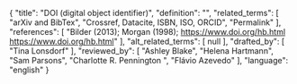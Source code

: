 {
    "title": "DOI (digital object identifier)",
    "definition": "",
    "related_terms": [
        "arXiv and BibTex",
        "Crossref, Datacite, ISBN, ISO, ORCID",
        "Permalink"
    ],
    "references": [
        "Bilder (2013); Morgan (1998);  https://www.doi.org/hb.html https://www.doi.org/hb.html"
    ],
    "alt_related_terms": [
        null
    ],
    "drafted_by": [
        "Tina Lonsdorf"
    ],
    "reviewed_by": [
        "Ashley Blake",
        "Helena Hartmann",
        "Sam Parsons",
        "Charlotte R. Pennington ",
        "Flávio Azevedo"
    ],
    "language": "english"
}